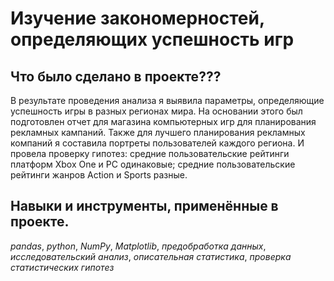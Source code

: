 # Изучение закономерностей, определяющих успешность игр

## Что было сделано в проекте???

В результате проведения анализа я выявила параметры, определяющие успешность игры в разных регионах мира. На основании этого был подготовлен отчет для магазина компьютерных игр для планирования рекламных кампаний. Также для лучшего планирования рекламных компаний я составила портреты пользователей каждого региона. 
И провела проверку гипотез: средние пользовательские рейтинги платформ Xbox One и PC одинаковые; средние пользовательские рейтинги жанров Action и Sports разные. 

## Навыки и инструменты, применённые в проекте.
 *pandas*, *python*, *NumPy*, *Matplotlib*, *предобработка данных*, *исследовательский анализ*, *описательная статистика*, *проверка статистических гипотез*

